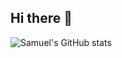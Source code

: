 ## Hi there 👋

<!--
**samuelfangjw/samuelfangjw** is a ✨ _special_ ✨ repository because its `README.md` (this file) appears on your GitHub profile.

Here are some ideas to get you started:

- 🔭 I’m currently working on ...
- 🌱 I’m currently learning ...
- 👯 I’m looking to collaborate on ...
- 🤔 I’m looking for help with ...
- 💬 Ask me about ...
- 📫 How to reach me: ...
- 😄 Pronouns: ...
- ⚡ Fun fact: ...
-->

![Samuel's GitHub stats](https://github-readme-stats.vercel.app/api?username=samuelfangjw&count_private=true&show_icons=true&hide_border=true&theme=radical)


